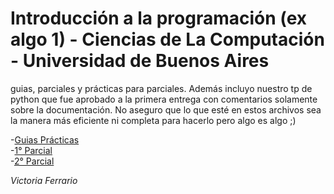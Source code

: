 # Introducción a la programación (ex algo 1) - Ciencias de La Computación - Universidad de Buenos Aires

guias, parciales y prácticas para parciales. Además incluyo nuestro tp de python que fue aprobado a la primera entrega con comentarios solamente sobre la documentación. 
No aseguro que lo que esté en estos archivos sea la manera más eficiente ni completa para hacerlo pero algo es algo ;)

-[Guias Prácticas](https://github.com/victoriaferrario/uba-intro-programacion/tree/8ac5c21079eac4ba7803983fcbde96f0555cdafc/guiasPracticas)\
-[1° Parcial](https://github.com/victoriaferrario/uba-intro-programacion/tree/8ac5c21079eac4ba7803983fcbde96f0555cdafc/Parciales/1%C2%B0%20parcial)\
-[2° Parcial](https://github.com/victoriaferrario/uba-intro-programacion/tree/8ac5c21079eac4ba7803983fcbde96f0555cdafc/Parciales/2%C2%B0%20parcial)

*Victoria Ferrario*


